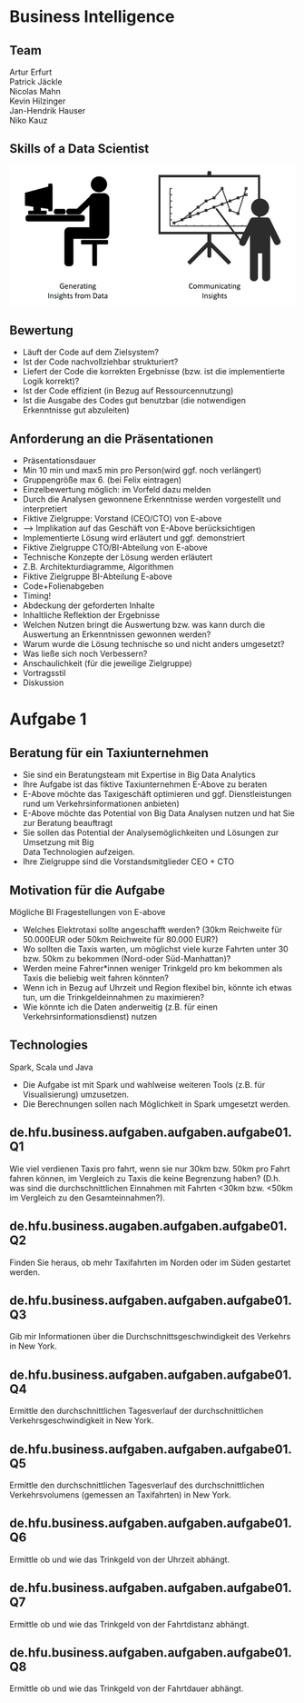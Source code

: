 # Business Intelligence

## Team
Artur Erfurt\
Patrick Jäckle\
Nicolas Mahn\
Kevin Hilzinger\
Jan-Hendrik Hauser\
Niko Kauz

## Skills of a Data Scientist
![img.png](images/SkillsOfADataScientist.png)

## Bewertung
- Läuft der Code auf dem Zielsystem?
- Ist der Code nachvollziehbar strukturiert?
- Liefert der Code die korrekten Ergebnisse (bzw. ist die implementierte Logik korrekt)?
- Ist der Code effizient (in Bezug auf
  Ressourcennutzung)
- Ist die Ausgabe des Codes gut benutzbar (die
  notwendigen Erkenntnisse gut abzuleiten)

## Anforderung an die Präsentationen
- Präsentationsdauer
- Min 10 min und max5 min pro Person(wird ggf. noch verlängert)
- Gruppengröße max 6. (bei Felix eintragen)
- Einzelbewertung möglich: im Vorfeld dazu melden
- Durch die Analysen gewonnene Erkenntnisse werden vorgestellt und interpretiert
- Fiktive Zielgruppe: Vorstand (CEO/CTO) von E-above
- --> Implikation auf das Geschäft von E-Above berücksichtigen 
- Implementierte Lösung wird erläutert und ggf. demonstriert
- Fiktive Zielgruppe CTO/BI-Abteilung von E-above
- Technische Konzepte der Lösung werden erläutert
- Z.B. Architekturdiagramme, Algorithmen
- Fiktive Zielgruppe BI-Abteilung E-above
- Code+Folienabgeben
- Timing!
- Abdeckung der geforderten Inhalte
- Inhaltliche Reflektion der Ergebnisse
- Welchen Nutzen bringt die Auswertung bzw. was kann durch die Auswertung an Erkenntnissen gewonnen werden?
- Warum wurde die Lösung technische so und nicht anders umgesetzt?
- Was ließe sich noch Verbessern?
- Anschaulichkeit (für die jeweilige Zielgruppe)
- Vortragsstil
- Diskussion

# Aufgabe 1

## Beratung für ein Taxiunternehmen
- Sie sind ein Beratungsteam mit Expertise in Big Data Analytics
- Ihre Aufgabe ist das fiktive Taxiunternehmen E-Above zu beraten
- E-Above möchte das Taxigeschäft optimieren und ggf. Dienstleistungen rund um
Verkehrsinformationen anbieten)
- E-Above möchte das Potential von Big Data Analysen nutzen und hat Sie zur Beratung
beauftragt
- Sie sollen das Potential der Analysemöglichkeiten und Lösungen zur Umsetzung mit Big  
Data Technologien aufzeigen.
- Ihre Zielgruppe sind die Vorstandsmitglieder CEO + CTO

## Motivation für die Aufgabe
Mögliche BI Fragestellungen von E-above
- Welches Elektrotaxi sollte angeschafft werden? (30km Reichweite für 50.000EUR oder 50km Reichweite für 80.000 EUR?)
- Wo sollten die Taxis warten, um möglichst viele kurze Fahrten unter 30 bzw. 50km zu bekommen (Nord-oder Süd-Manhattan)?
- Werden meine Fahrer*innen weniger Trinkgeld pro km bekommen als Taxis die beliebig weit fahren könnten?
- Wenn ich in Bezug auf Uhrzeit und Region flexibel bin, könnte ich etwas tun, um die Trinkgeldeinnahmen zu maximieren?
- Wie könnte ich die Daten anderweitig (z.B. für einen Verkehrsinformationsdienst) nutzen

## Technologies
Spark, Scala und Java
- Die Aufgabe ist mit Spark und wahlweise weiteren Tools (z.B. für Visualisierung)
umzusetzen.
- Die Berechnungen sollen nach Möglichkeit in Spark umgesetzt werden.

## de.hfu.business.aufgaben.aufgaben.aufgabe01.Q1
Wie viel verdienen Taxis pro fahrt, wenn sie nur 30km bzw. 50km pro Fahrt fahren können,
im Vergleich zu Taxis die keine Begrenzung haben? (D.h. was sind die durchschnittlichen
Einnahmen mit Fahrten <30km bzw. <50km im Vergleich zu den Gesamteinnahmen?).

## de.hfu.business.augaben.aufgaben.aufgabe01.Q2
Finden Sie heraus, ob mehr Taxifahrten im Norden oder im Süden gestartet werden.

## de.hfu.business.aufgaben.aufgaben.aufgabe01.Q3
Gib mir Informationen über die Durchschnittsgeschwindigkeit des Verkehrs in
New York.

## de.hfu.business.aufgaben.aufgaben.aufgabe01.Q4
Ermittle den durchschnittlichen Tagesverlauf der durchschnittlichen
Verkehrsgeschwindigkeit in New York.

## de.hfu.business.aufgaben.aufgaben.aufgabe01.Q5
Ermittle den durchschnittlichen Tagesverlauf des durchschnittlichen Verkehrsvolumens (gemessen an Taxifahrten) in New York.

## de.hfu.business.aufgaben.aufgaben.aufgabe01.Q6
Ermittle ob und wie das Trinkgeld von der Uhrzeit abhängt.

## de.hfu.business.aufgaben.aufgaben.aufgabe01.Q7
Ermittle ob und wie das Trinkgeld von der Fahrtdistanz abhängt.

## de.hfu.business.aufgaben.aufgaben.aufgabe01.Q8
Ermittle ob und wie das Trinkgeld von der Fahrtdauer abhängt.